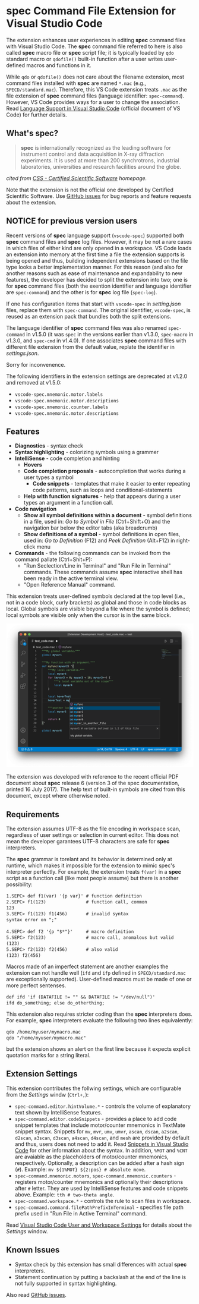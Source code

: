 # __spec__ Command File Extension for Visual Studio Code

The extension enhances user experiences in editing __spec__ command files with Visual Studio Code.
The __spec__ command file referred to here is also called __spec__ macro file or __spec__ script file; it is typically loaded by `qdo` standard macro or `qdofile()` built-in function after a user writes user-defined macros and functions in it.

While `qdo` or `qdofile()` does not care about the filename extension, most command files installed with __spec__ are named `*.mac` (e.g., `SPECD/standard.mac`).
Therefore, this VS Code extension treats `.mac` as the file extension of __spec__ command files (language identifier: `spec-command`).
However, VS Code provides ways for a user to change the association.
Read [Language Support in Visual Studio Code](https://code.visualstudio.com/docs/languages/overview) (official document of VS Code) for further details.

## What's __spec__?

> __spec__ is internationally recognized as the leading software for instrument control and data acquisition in X-ray diffraction experiments.
> It is used at more than 200 synchrotrons, industrial laboratories, universities and research facilities around the globe.

_cited from [CSS - Certified Scientific Software](https://www.certif.com) homepage._

Note that the extension is not the official one developed by Certified Scientific Software.
Use [GitHub issues](https://github.com/fujidana/vscode-spec-command/issues) for bug reports and feature requests about the extension.

## NOTICE for previous version users

Recent versions of __spec__ language support (`vscode-spec`) supported both __spec__ command files and __spec__ log files.
However, it may be not a rare cases in which files of either kind are only opened in a workspace.
VS Code loads an extension into memory at the first time a file the extension supports is being opened and thus, building independent extensions based on the file type looks a better implementation manner.
For this reason (and also for another reasons such as ease of maintenance and expandability to new features), the developer has decided to split the extension into two; one is for __spec__ command files (both the exention identifier and language identifier are `spec-command`) and the other is for __spec__ log file (`spec-log`).

If one has configuration items that start with `vscode-spec` in _setting.json_ files, replace them with `spec-command`.
The original identifier, `vscode-spec`, is reused as an extension pack that bundles both the split extensions.

The language identifier of __spec__ command files was also renamed `spec-command` in v1.5.0 (it was `spec` in the versions earlier than v1.3.0, `spec-macro` in v1.3.0, and `spec-cmd` in v1.4.0).
If one associates __spec__ command files with different file extension from the default value, replate the identifier in _settings.json_.

Sorry for inconvenence.

The following identifiers in the extension settings are deprecated at v1.2.0 and removed at v1.5.0:

* `vscode-spec.mnemonic.motor.labels`
* `vscode-spec.mnemonic.motor.descriptions`
* `vscode-spec.mnemonic.counter.labels`
* `vscode-spec.mnemonic.motor.descriptions`

## Features

* __Diagnostics__ - syntax check
* __Syntax highlighting__ - colorizing symbols using a grammer
* __IntelliSense__ - code completion and hinting
  * __Hovers__
  * __Code completion proposals__ - autocompletion that works during a user types a symbol
    * __Code snippets__ - templates that make it easier to enter repeating code patterns, such as loops and conditional-statements
  * __Help with function signatures__ - help that appears during a user types an argument in a function call.
* __Code navigation__
  * __Show all symbol definitions within a document__ - symbol definitions in a file, used in: _Go to Symbol in File_ (Ctrl+Shift+O) and the navigation bar below the editor tabs (aka breadcrumb)
  * __Show definitions of a symbol__ - symbol definitions in open files, used in: _Go to Definition_ (F12) and _Peek Definition_ (Alt+F12) in right-click menu
* __Commands__ - the following commands can be invoked from the command pallate (Ctrl+Shit+P):
  * "Run Seclection/Line in Terminal" and "Run File in Terminal" commands. These commands assume __spec__ interactive shell has been ready in the active terminal view.
  * "Open Reference Manual" command.

This extension treats user-defined symbols declared at the top level (i.e., not in a code block, curly brackets) as global and those in code blocks as local.
Global symbols are visible beyond a file where the symbol is defined; local symbols are visible only when the cursor is in the same block.

![screenshot of the hover](resources/screenshot.png "hover demo")

The extension was developed with reference to the recent official PDF document about __spec__ release 6 (version 3 of the spec documentation, printed 16 July 2017).
The help text of built-in symbols are cited from this document, except where otherwise noted.

## Requirements

The extension assumes UTF-8 as the file encoding in workspace scan, regardless of user settings or selection in current editor.
This does not mean the developer garantees UTF-8 characters are safe for __spec__ interpreters.

The __spec__ grammar is torelant and its behavior is determined only at runtime, which makes it impossible for the extension to mimic spec's interpreter perfectly.
For example, the extension treats `f(var)` in a __spec__ script as a function call (like most people assume) but there is another possibility:

```
1.SEPC> def f1(var) '{p var}' # function definition
2.SEPC> f1(123)               # function call, common
123
3.SEPC> f1(123) f1(456)       # invalid syntax
syntax error on ";"

4.SEPC> def f2 '{p "$*"}'     # macro definition
5.SEPC> f2(123)               # macro call, anomalous but valid
(123)
5.SEPC> f2(123) f2(456)       # also valid
(123) f2(456)
```

Macros made of an imperfect statement are another examples the extension can not handle well
(`ifd` and `ifp` defined in `SPECD/standard.mac` are exceptionally supported).
User-defined macros must be made of one or more perfect sentenses.

```
def ifd 'if (DATAFILE != "" && DATAFILE != "/dev/null")'
ifd do_something; else do_otherthing;
```

This extension also requires stricter coding than the __spec__ interpreters does.
For example, __spec__ interpreters evaluate the following two lines equivalently:

```
qdo /home/myuser/mymacro.mac
qdo "/home/myuser/mymacro.mac"
```

but the extension shows an alert on the first line because it expects explicit quotation marks for a string literal.

## Extension Settings

This extension contributes the follwing settings, which are configurable from the _Settings_ windw (`Ctrl+,`):

* `spec-command.editor.hintVolume.*` - controls the volume of explanatory text shown by IntelliSense features.
* `spec-command.editor.codeSnippets` - provides a place to add code snippet templates that include motor/counter mnemonics in TextMate snippet syntax. Snippets for `mv`, `mvr`, `umv`, `umvr`, `ascan`, `dscan`, `a2scan`, `d2scan`, `a3scan`, `d3scan`, `a4scan`, `d4scan`, and `mesh` are provided by default and thus, users does not need to add it. Read [Snippets in Visual Studio Code](https://code.visualstudio.com/docs/editor/userdefinedsnippets) for other information about the syntax. In addition, `%MOT` and `%CNT` are avaiable as the placeholders of motor/counter mnemonics, respectively. Optionally, a description can be added after a hash sign (`#`). Example: `mv ${1%MOT} ${2:pos} # absolute move`.
* `spec-command.mnemonic.motors`, `spec-command.mnemonic.counters` - registers motor/counter mnemonics and optionally their descriptions after `#` letter. They are used by IntelliSense features and code snippets above.  Example: `tth # two-theta angle`.
* `spec-command.workspace.*` - controls the rule to scan files in workspace.
* `spec-command.command.filePathPrefixInTerminal` - specifies file path prefix used in "Run File in Active Terminal" command.

Read [Visual Studio Code User and Workspace Settings](https://code.visualstudio.com/docs/getstarted/settings) for details about the _Settings_ window.

## Known Issues

* Syntax check by this extension has small differences with actual __spec__ interpreters.
* Statement continuation by putting a backslash at the end of the line is not fully supported in syntax highlighting.

Also read [GitHub issues](https://github.com/fujidana/vscode-spec-cmmand/issues).

